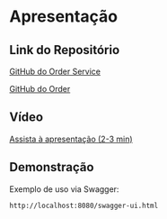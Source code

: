 # Apresentação

## Link do Repositório

[GitHub do Order Service](https://github.com/henriquessm/store-order-service)

[GitHub do Order](https://github.com/henriquessm/order)

## Vídeo

[Assista à apresentação (2-3 min)](https://youtube.com/...)

## Demonstração

Exemplo de uso via Swagger:
```
http://localhost:8080/swagger-ui.html
```
